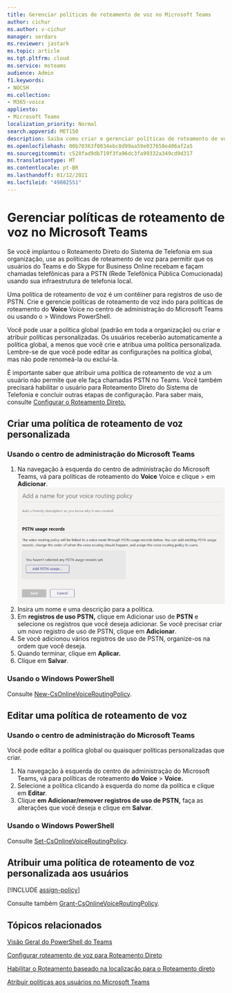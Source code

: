 ```yaml
---
title: Gerenciar políticas de roteamento de voz no Microsoft Teams
author: cichur
ms.author: v-cichur
manager: serdars
ms.reviewer: jastark
ms.topic: article
ms.tgt.pltfrm: cloud
ms.service: msteams
audience: Admin
f1.keywords:
- NOCSH
ms.collection:
- M365-voice
appliesto:
- Microsoft Teams
localization_priority: Normal
search.appverid: MET150
description: Saiba como criar e gerenciar políticas de roteamento de voz no Microsoft Teams.
ms.openlocfilehash: 00b70363f0034ebc8d99aa59e037658e406af2a5
ms.sourcegitcommit: c528fad9db719f3fa96dc3fa99332a349cd9d317
ms.translationtype: MT
ms.contentlocale: pt-BR
ms.lasthandoff: 01/12/2021
ms.locfileid: "49802551"
---
```

# <a name="manage-voice-routing-policies-in-microsoft-teams"></a>Gerenciar políticas de roteamento de voz no Microsoft Teams

Se você implantou o Roteamento Direto do Sistema de Telefonia em sua organização, use as políticas de roteamento de voz para permitir que os usuários do Teams e do Skype for Business Online recebam e façam chamadas telefônicas para a PSTN (Rede Telefônica Pública Comucionada) usando sua infraestrutura de telefonia local. [](direct-routing-landing-page.md)

Uma política de roteamento de voz é um contêiner para registros de uso de PSTN. Crie e gerencie políticas de roteamento de voz indo para políticas de roteamento do **Voice** Voice no centro de administração do Microsoft Teams ou usando o  >   Windows PowerShell.

Você pode usar a política global (padrão em toda a organização) ou criar e atribuir políticas personalizadas. Os usuários receberão automaticamente a política global, a menos que você crie e atribua uma política personalizada. Lembre-se de que você pode editar as configurações na política global, mas não pode renomeá-la ou excluí-la.

É importante saber que atribuir uma política de roteamento de voz a um usuário não permite que ele faça chamadas PSTN no Teams. Você também precisará habilitar o usuário para Roteamento Direto do Sistema de Telefonia e concluir outras etapas de configuração. Para saber mais, consulte [Configurar o Roteamento Direto.](direct-routing-configure.md)

## <a name="create-a-custom-voice-routing-policy"></a>Criar uma política de roteamento de voz personalizada

### <a name="using-the-microsoft-teams-admin-center"></a>Usando o centro de administração do Microsoft Teams

1. Na navegação à esquerda do centro de administração do Microsoft Teams, vá para políticas de roteamento do **Voice** Voice e clique  >  em **Adicionar**.<br>
    ![Captura de tela da página Adicionar política de roteamento de voz no centro de administração do Microsoft Teams ](media/manage-voice-routing-policies.png) 
2. Insira um nome e uma descrição para a política.
3. Em **registros de uso PSTN,** clique em Adicionar uso de **PSTN** e selecione os registros que você deseja adicionar. Se você precisar criar um novo registro de uso de PSTN, clique em **Adicionar**.
4. Se você adicionou vários registros de uso de PSTN, organize-os na ordem que você deseja.
5. Quando terminar, clique em **Aplicar.**
6. Clique em **Salvar**.

### <a name="using-powershell"></a>Usando o Windows PowerShell

Consulte [New-CsOnlineVoiceRoutingPolicy](https://docs.microsoft.com/powershell/module/skype/new-csonlinevoiceroutingpolicy).

## <a name="edit-a-voice-routing-policy"></a>Editar uma política de roteamento de voz

### <a name="using-the-microsoft-teams-admin-center"></a>Usando o centro de administração do Microsoft Teams

Você pode editar a política global ou quaisquer políticas personalizadas que criar.

1. Na navegação à esquerda do centro de administração do Microsoft Teams, vá para políticas de roteamento **do Voice**  >  **Voice.**
2. Selecione a política clicando à esquerda do nome da política e clique em **Editar**.
3. Clique **em Adicionar/remover registros de uso de PSTN,** faça as alterações que você deseja e clique em **Salvar**.

### <a name="using-powershell"></a>Usando o Windows PowerShell

Consulte [Set-CsOnlineVoiceRoutingPolicy](https://docs.microsoft.com/powershell/module/skype/set-csonlinevoiceroutingpolicy).

## <a name="assign-a-custom-voice-routing-policy-to-users"></a>Atribuir uma política de roteamento de voz personalizada aos usuários

[!INCLUDE [assign-policy](includes/assign-policy.md)]

Consulte também [Grant-CsOnlineVoiceRoutingPolicy](https://docs.microsoft.com/powershell/module/skype/grant-csonlinevoiceroutingpolicy).

## <a name="related-topics"></a>Tópicos relacionados

[Visão Geral do PowerShell do Teams](teams-powershell-overview.md)

[Configurar roteamento de voz para Roteamento Direto](direct-routing-voice-routing.md)

[Habilitar o Roteamento baseado na localização para o Roteamento direto](location-based-routing-enable.md)

[Atribuir políticas aos usuários no Microsoft Teams](assign-policies.md)
